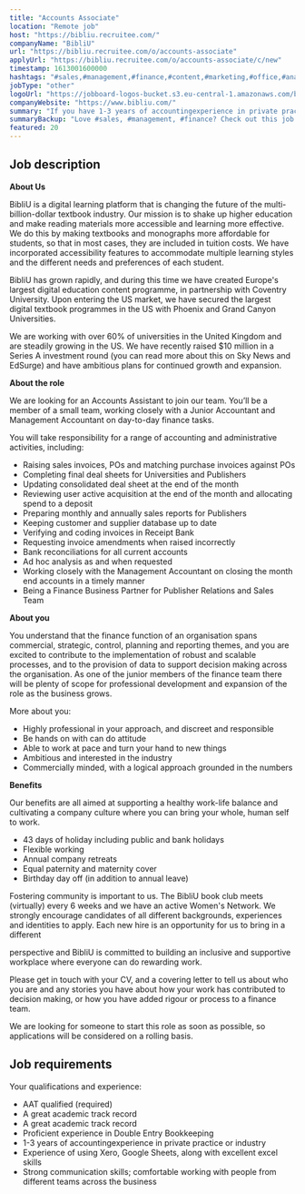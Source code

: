 ```yaml
---
title: "Accounts Associate"
location: "Remote job"
host: "https://bibliu.recruitee.com/"
companyName: "BibliU"
url: "https://bibliu.recruitee.com/o/accounts-associate"
applyUrl: "https://bibliu.recruitee.com/o/accounts-associate/c/new"
timestamp: 1613001600000
hashtags: "#sales,#management,#finance,#content,#marketing,#office,#analysis"
jobType: "other"
logoUrl: "https://jobboard-logos-bucket.s3.eu-central-1.amazonaws.com/bibliu"
companyWebsite: "https://www.bibliu.com/"
summary: "If you have 1-3 years of accountingexperience in private practice or industry, BibliU is looking for someone with your knowledge."
summaryBackup: "Love #sales, #management, #finance? Check out this job post!"
featured: 20
---
```


## Job description

**About Us**

BibliU is a digital learning platform that is changing the future of the multi-billion-dollar textbook industry. Our mission is to shake up higher education and make reading materials more accessible and learning more effective. We do this by making textbooks and monographs more affordable for students, so that in most cases, they are included in tuition costs. We have incorporated accessibility features to accommodate multiple learning styles and the different needs and preferences of each student.

BibliU has grown rapidly, and during this time we have created Europe's largest digital education content programme, in partnership with Coventry University. Upon entering the US market, we have secured the largest digital textbook programmes in the US with Phoenix and Grand Canyon Universities.

We are working with over 60% of universities in the United Kingdom and are steadily growing in the US. We have recently raised $10 million in a Series A investment round (you can read more about this on Sky News and EdSurge) and have ambitious plans for continued growth and expansion.

**About the role**

We are looking for an Accounts Assistant to join our team. You’ll be a member of a small team, working closely with a Junior Accountant and Management Accountant on day-to-day finance tasks.

You will take responsibility for a range of accounting and administrative activities, including:

*   Raising sales invoices, POs and matching purchase invoices against POs
*   Completing final deal sheets for Universities and Publishers
*   Updating consolidated deal sheet at the end of the month
*   Reviewing user active acquisition at the end of the month and allocating spend to a deposit
*   Preparing monthly and annually sales reports for Publishers
*   Keeping customer and supplier database up to date
*   Verifying and coding invoices in Receipt Bank
*   Requesting invoice amendments when raised incorrectly
*   Bank reconciliations for all current accounts
*   Ad hoc analysis as and when requested
*   Working closely with the Management Accountant on closing the month end accounts in a timely manner
*   Being a Finance Business Partner for Publisher Relations and Sales Team

**About you**

You understand that the finance function of an organisation spans commercial, strategic, control, planning and reporting themes, and you are excited to contribute to the implementation of robust and scalable processes, and to the provision of data to support decision making across the organisation. As one of the junior members of the finance team there will be plenty of scope for professional development and expansion of the role as the business grows.

More about you:

*   Highly professional in your approach, and discreet and responsible
*   Be hands on with can do attitude
*   Able to work at pace and turn your hand to new things
*   Ambitious and interested in the industry
*   Commercially minded, with a logical approach grounded in the numbers

**Benefits**

Our benefits are all aimed at supporting a healthy work-life balance and cultivating a company culture where you can bring your whole, human self to work.

*   43 days of holiday including public and bank holidays
*   Flexible working
*   Annual company retreats
*   Equal paternity and maternity cover
*   Birthday day off (in addition to annual leave)

Fostering community is important to us. The BibliU book club meets (virtually) every 6 weeks and we have an active Women's Network. We strongly encourage candidates of all different backgrounds, experiences and identities to apply. Each new hire is an opportunity for us to bring in a different

perspective and BibliU is committed to building an inclusive and supportive workplace where everyone can do rewarding work.

Please get in touch with your CV, and a covering letter to tell us about who you are and any stories you have about how your work has contributed to decision making, or how you have added rigour or process to a finance team.

We are looking for someone to start this role as soon as possible, so applications will be considered on a rolling basis.

## Job requirements

Your qualifications and experience:

*   AAT qualified (required)
*   A great academic track record
*   A great academic track record
*   Proficient experience in Double Entry Bookkeeping
*   1-3 years of accountingexperience in private practice or industry
*   Experience of using Xero, Google Sheets, along with excellent excel skills
*   Strong communication skills; comfortable working with people from different teams across the business
